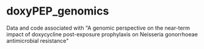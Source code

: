 # doxyPEP_genomics
Data and code associated with "A genomic perspective on the near-term impact of doxycycline post-exposure prophylaxis on Neisseria gonorrhoeae antimicrobial resistance"
